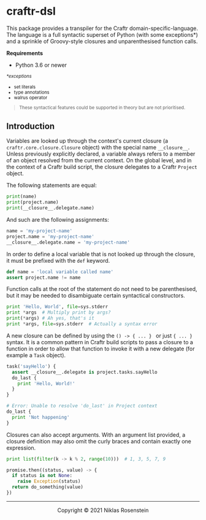 # craftr-dsl

This package provides a transpiler for the Craftr domain-specific-language. The language is
a full syntactic superset of Python (with some exceptions\*) and a sprinkle of Groovy-style
closures and unparenthesised function calls.

__Requirements__

* Python 3.6 or newer

<small>_\*exceptions_

* set literals
* type annotations
* walrus operator

> These syntactical features could be supported in theory but are not prioritised.
</small>



## Introduction

Variables are looked up through the context's current closure (a `craftr.core.closure.Closure`
object) with the special name `__closure__`. Unless previously explicitly declared, a variable
always refers to a member of an object resolved from the current context. On the global level,
and in the context of a Craftr build script, the closure delegates to a Craftr `Project` object.

The following statements are equal:

```py
print(name)
print(project.name)
print(__closure__.delegate.name)
```

And such are the following assignments:

```py
name = 'my-project-name'
project.name = 'my-project-name'
__closure__.delegate.name = 'my-project-name'
```

In order to define a local variable that is not looked up through the closure, it must be prefixed
with the `def` keyword.

```py
def name = 'local variable called name'
assert project.name != name
```

Function calls at the root of the statement do not need to be parenthesised, but it may be needed
to disambiguate certain syntactical constructors.

```py
print 'Hello, World', file=sys.stderr
print *args  # Multiply print by args?
print(*args) # Ah yes, that's it
print *args, file=sys.stderr  # Actually a syntax error
```

A new closure can be defined by using the `() -> { ... } ` or just `{ ... }` syntax. It is a common
pattern in Craftr build scripts to pass a closure to a function in order to allow that function to
invoke it with a new delegate (for example a `Task` object).

```py
task('sayHello') {
  assert __closure__.delegate is project.tasks.sayHello
  do_last {
    print 'Hello, World!'
  }
}

# Error: Unable to resolve 'do_last' in Project context
do_last {
  print 'Not happening'
}
```

Closures can also accept arguments. With an argument list provided, a closure definition may also omit
the curly braces and contain exactly one expression.

```py
print list(filter(k -> k % 2, range(10)))  # 1, 3, 5, 7, 9

promise.then((status, value) -> {
  if status is not None:
    raise Exception(status)
  return do_something(value)
})
```


---

<p align="center">Copyright &copy; 2021 Niklas Rosenstein</p>
